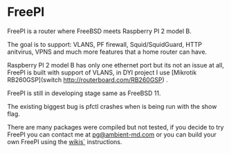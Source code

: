# FreePI
FreePI is a router where FreeBSD meets Raspberry PI 2 model B.

The goal is to support: VLANS, PF firewall, Squid/SquidGuard, HTTP anitvirus, VPNS and much more features that a home router can have.

Raspberry PI 2 model B has only one ethernet port but its not an issue at all, FreePI is built with support of VLANS, in DYI project I use [Mikrotik RB260GSP](switch http://routerboard.com/RB260GSP) .

FreePI is still in developing stage same as FreeBSD 11. 

The existing biggest bug is pfctl crashes when is being run with the show flag. 

There are many packages were compiled but not tested, if you decide to try FreePI you can contact me at pg@ambient-md.com or you can build your own FreePI using the [wikis`](https://github.com/PetruGarstea/FreePI/wiki) instructions.

